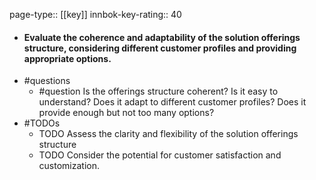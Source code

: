 page-type:: [[key]]
innbok-key-rating:: 40
- #### Evaluate the coherence and adaptability of the solution offerings structure, considering different customer profiles and providing appropriate options.
- #questions
  - #question Is the offerings structure coherent? Is it easy to understand? Does it adapt to different customer profiles? Does it provide enough but not too many options?
- #TODOs
  - TODO Assess the clarity and flexibility of the solution offerings structure
  - TODO  Consider the potential for customer satisfaction and customization.




